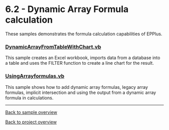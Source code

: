 ﻿# 6.2 - Dynamic Array Formula calculation
These samples demonstrates the formula calculation capabilities of EPPlus.

### [DynamicArrayFromTableWithChart.vb](DynamicArrayFromTableWithChart.vb)
This sample creates an Excel workbook, imports data from a database into a table and uses the FILTER function to create
a line chart for the result.

### [UsingArrayformulas.vb](UsingArrayformulas.vb)
This sample shows how to add dynamic array formulas, legacy array formulas, implicit intersection and using the output from a dynamic array formula in calculations.

---
[Back to sample overview](..%2FReadme.md)

[Back to project overview](..%2F..%2FReadme.md)
